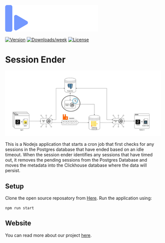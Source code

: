 <img src="https://github.com/bard-rr/.github/blob/main/profile/logo2.png?raw=true" width="300">
<br/>

[![Version](https://img.shields.io/npm/v/bardrr)](https://www.npmjs.com/package/bardrr)
[![Downloads/week](https://img.shields.io/npm/dt/bardrr)](https://npmjs.org/package/bardrr)
[![License](https://img.shields.io/npm/l/monsoon-load-testing.svg)](https://github.com/minhphanhvu/bardrr/blob/master/package.json)

# Session Ender

<p align="center">
  <img src="https://github.com/bard-rr/.github/blob/main/profile/Session%20Ender.jpg?raw=true" width="600">
</p>

This is a Nodejs application that starts a cron job that first checks for any sessions in the Postgres database that have ended based on an idle timeout. When the session ender identifies any sessions that have timed out, it removes the pending sessions from the Postgres Database and moves the metadata into the Clickhouse database where the data will persist.

## Setup

Clone the open source reposatory from [Here](https://github.com/bard-rr/session_ender). Run the application using:

`npm run start`

## Website

You can read more about our project [here](oursupercoolwebsite.com).